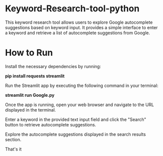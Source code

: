# Keyword-Research-tool-python
This keyword research tool allows users to explore Google autocomplete suggestions based on keyword input. It provides a simple interface to enter a keyword and retrieve a list of autocomplete suggestions from Google.

# How to Run

Install the necessary dependencies by running:

**pip install requests streamlit**

Run the Streamlit app by executing the following command in your terminal:

**streamlit run Google.py**

Once the app is running, open your web browser and navigate to the URL displayed in the terminal.

Enter a keyword in the provided text input field and click the "Search" button to retrieve autocomplete suggestions.

Explore the autocomplete suggestions displayed in the search results section.

That's it
